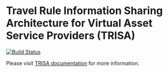 
# Travel Rule Information Sharing Architecture for Virtual Asset Service Providers (TRISA)

[![Build Status](https://travis-ci.com/trisacrypto/trisa.svg?branch=master)](https://travis-ci.com/trisacrypto/trisa)

Please visit [TRISA documentation](https://trisacrypto.github.io/) for more information.
